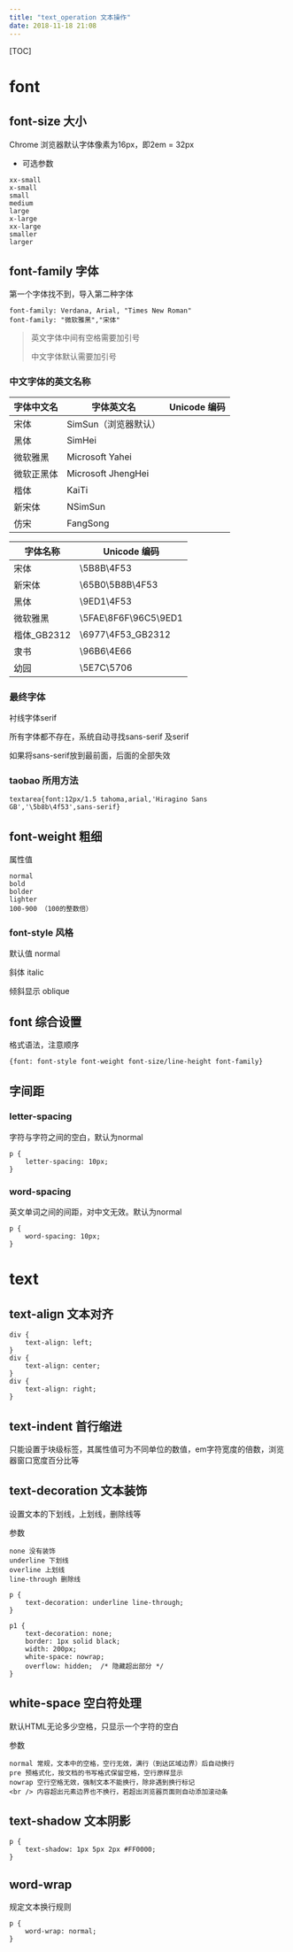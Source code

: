 ```yaml
---
title: "text_operation 文本操作"
date: 2018-11-18 21:08
---
```



[TOC]

# font



## font-size 大小

Chrome 浏览器默认字体像素为16px，即2em = 32px



* 可选参数 

```
xx-small
x-small
small
medium
large
x-large
xx-large
smaller
larger
```



## font-family 字体

第一个字体找不到，导入第二种字体

```
font-family: Verdana, Arial, "Times New Roman"
font-family: "微软雅黑","宋体"
```

> 英文字体中间有空格需要加引号
>
> 中文字体默认需要加引号



### 中文字体的英文名称



| 字体中文名 | 字体英文名           | Unicode 编码 |
| ---------- | -------------------- | ------------ |
| 宋体       | SimSun（浏览器默认） |              |
| 黑体       | SimHei               |              |
| 微软雅黑   | Microsoft Yahei      |              |
| 微软正黑体 | Microsoft JhengHei   |              |
| 楷体       | KaiTi                |              |
| 新宋体     | NSimSun              |              |
| 仿宋       | FangSong             |              |



| 字体名称    | Unicode 编码         |
| ----------- | -------------------- |
| 宋体        | \5B8B\4F53           |
| 新宋体      | \65B0\5B8B\4F53      |
| 黑体        | \9ED1\4F53           |
| 微软雅黑    | \5FAE\8F6F\96C5\9ED1 |
| 楷体_GB2312 | \6977\4F53_GB2312    |
| 隶书        | \96B6\4E66           |
| 幼园        | \5E7C\5706           |



### 最终字体

衬线字体serif

所有字体都不存在，系统自动寻找sans-serif 及serif

如果将sans-serif放到最前面，后面的全部失效



### taobao 所用方法

```
textarea{font:12px/1.5 tahoma,arial,'Hiragino Sans GB','\5b8b\4f53',sans-serif}
```



## font-weight 粗细

属性值

```
normal
bold
bolder
lighter
100-900 （100的整数倍）
```



### font-style 风格

默认值 normal

斜体 italic

倾斜显示 oblique



## font 综合设置

格式语法，注意顺序

```
{font: font-style font-weight font-size/line-height font-family}
```



## 字间距

### letter-spacing 

字符与字符之间的空白，默认为normal

```
p {
    letter-spacing: 10px;
}
```



### word-spacing

英文单词之间的间距，对中文无效。默认为normal

```
p {
    word-spacing: 10px;
}
```



# text

## text-align 文本对齐

```
div {
    text-align: left;
}
div {
    text-align: center;
}
div {
    text-align: right;
}
```



## text-indent 首行缩进

只能设置于块级标签，其属性值可为不同单位的数值，em字符宽度的倍数，浏览器窗口宽度百分比等



## text-decoration 文本装饰

设置文本的下划线，上划线，删除线等



参数

```
none 没有装饰
underline 下划线
overline 上划线
line-through 删除线
```



```
p {
    text-decoration: underline line-through;
}

p1 {
    text-decoration: none;
    border: 1px solid black;
    width: 200px;
    white-space: nowrap;
    overflow: hidden;  /* 隐藏超出部分 */
}
```



## white-space 空白符处理

默认HTML无论多少空格，只显示一个字符的空白



参数

```
normal 常规，文本中的空格，空行无效，满行（到达区域边界）后自动换行
pre 预格式化，按文档的书写格式保留空格，空行原样显示
nowrap 空行空格无效，强制文本不能换行，除非遇到换行标记
<br /> 内容超出元素边界也不换行，若超出浏览器页面则自动添加滚动条
```





## text-shadow 文本阴影

```
p {
    text-shadow: 1px 5px 2px #FF0000;
}
```



## word-wrap

规定文本换行规则

```
p {
    word-wrap: normal;
}
```

